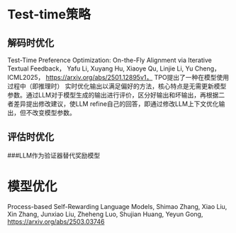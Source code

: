 Test-time策略
===
解码时优化
---
Test-Time Preference Optimization: On-the-Fly Alignment via Iterative Textual Feedback， Yafu Li, Xuyang Hu, Xiaoye Qu, Linjie Li, Yu Cheng， ICML2025， https://arxiv.org/abs/2501.12895v1， TPO提出了一种在模型使用过程中（即推理时） 实时优化输出以满足偏好的方法，核心特点是无需更新模型参数。通过LLM对于模型生成的输出进行评价，区分好输出和坏输出，再根据二者差异提出修改建议，使LLM refine自己的回答，即通过修改LLM上下文优化输出，但不改变模型参数。



评估时优化
---
###LLM作为验证器替代奖励模型


模型优化
===
Process-based Self-Rewarding Language Models, Shimao Zhang, Xiao Liu, Xin Zhang, Junxiao Liu, Zheheng Luo, Shujian Huang, Yeyun Gong, https://arxiv.org/abs/2503.03746



